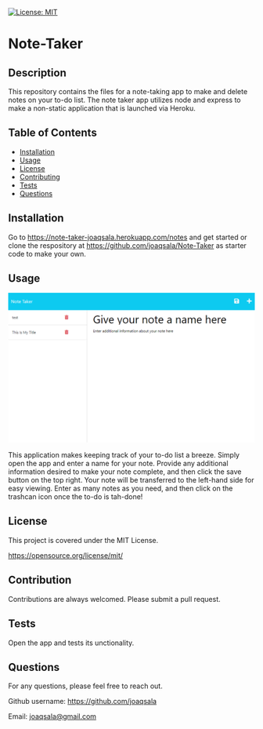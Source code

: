 
  [![License: MIT](https://img.shields.io/badge/License-MIT-yellow.svg)](https://opensource.org/license/mit/)

  # Note-Taker

  ## Description
  
  This repository contains the files for a note-taking app to make and delete notes on your to-do list. The note taker app utilizes node and express to make a non-static application that is launched via Heroku.

  ## Table of Contents

- [Installation](#installation)
- [Usage](#usage)
- [License](#license)
- [Contributing](#contribution)
- [Tests](#tests)
- [Questions](#questions)


## Installation

Go to https://note-taker-joaqsala.herokuapp.com/notes and get started or clone the respository at https://github.com/joaqsala/Note-Taker as starter code to make your own.


## Usage 

![Adding a note using the spaces provided](./images/screenshot-note-taking.png)

This application makes keeping track of your to-do list a breeze. Simply open the app and enter a name for your note. Provide any additional information desired to make your note complete, and then click the save button on the top right. Your note will be transferred to the left-hand side for easy viewing. Enter as many notes as you need, and then click on the trashcan icon once the to-do is tah-done!


## License

This project is covered under the MIT License.
 
  https://opensource.org/license/mit/


## Contribution

Contributions are always welcomed. Please submit a pull request.


## Tests

Open the app and tests its unctionality.


## Questions

For any questions, please feel free to reach out. 

Github username: https://github.com/joaqsala

Email: joaqsala@gmail.com
